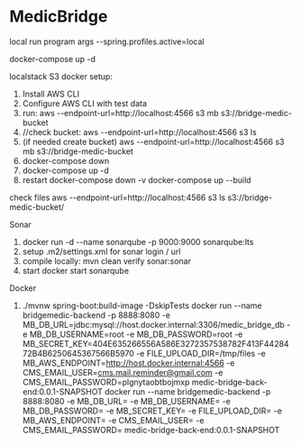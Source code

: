# MedicBridge

local run program args
--spring.profiles.active=local


docker-compose up -d

localstack S3 docker setup:

1. Install AWS CLI
2. Configure AWS CLI with test data
3. run: aws --endpoint-url=http://localhost:4566 s3 mb s3://bridge-medic-bucket
4. //check bucket: aws --endpoint-url=http://localhost:4566 s3 ls
5. (if needed create bucket) aws --endpoint-url=http://localhost:4566 s3 mb s3://bridge-medic-bucket
4. docker-compose down 
5. docker-compose up -d
6. restart
   docker-compose down -v
   docker-compose up --build

check files
aws --endpoint-url=http://localhost:4566 s3 ls s3://bridge-medic-bucket/


Sonar
1. docker run -d --name sonarqube -p 9000:9000 sonarqube:lts
2. setup .m2/settings.xml for sonar login / url
3. compile locally: mvn clean verify sonar:sonar
4. start docker start sonarqube
   
Docker 
1. ./mvnw spring-boot:build-image -DskipTests
docker run --name bridgemedic-backend -p 8888:8080 -e MB_DB_URL=jdbc:mysql://host.docker.internal:3306/medic_bridge_db -e MB_DB_USERNAME=root -e MB_DB_PASSWORD=root -e MB_SECRET_KEY=404E635266556A586E3272357538782F413F4428472B4B6250645367566B5970 -e FILE_UPLOAD_DIR=/tmp/files -e MB_AWS_ENDPOINT=http://host.docker.internal:4566 -e CMS_EMAIL_USER=cms.mail.reminder@gmail.com -e CMS_EMAIL_PASSWORD=plgnytaobtbojmxp medic-bridge-back-end:0.0.1-SNAPSHOT
docker run --name bridgemedic-backend -p 8888:8080
   -e MB_DB_URL=
   -e MB_DB_USERNAME= 
   -e MB_DB_PASSWORD= 
   -e MB_SECRET_KEY=
   -e FILE_UPLOAD_DIR=
   -e MB_AWS_ENDPOINT=
   -e CMS_EMAIL_USER=
   -e CMS_EMAIL_PASSWORD=
   medic-bridge-back-end:0.0.1-SNAPSHOT

